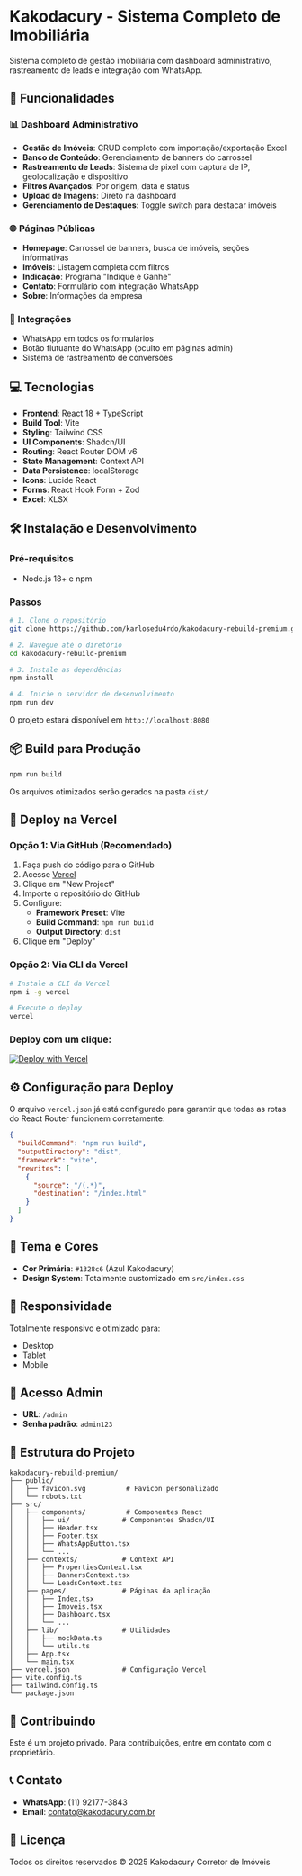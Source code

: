 # Kakodacury - Sistema Completo de Imobiliária

Sistema completo de gestão imobiliária com dashboard administrativo, rastreamento de leads e integração com WhatsApp.

## 🚀 Funcionalidades

### 📊 Dashboard Administrativo
- **Gestão de Imóveis**: CRUD completo com importação/exportação Excel
- **Banco de Conteúdo**: Gerenciamento de banners do carrossel
- **Rastreamento de Leads**: Sistema de pixel com captura de IP, geolocalização e dispositivo
- **Filtros Avançados**: Por origem, data e status
- **Upload de Imagens**: Direto na dashboard
- **Gerenciamento de Destaques**: Toggle switch para destacar imóveis

### 🌐 Páginas Públicas
- **Homepage**: Carrossel de banners, busca de imóveis, seções informativas
- **Imóveis**: Listagem completa com filtros
- **Indicação**: Programa "Indique e Ganhe"
- **Contato**: Formulário com integração WhatsApp
- **Sobre**: Informações da empresa

### 🔧 Integrações
- WhatsApp em todos os formulários
- Botão flutuante do WhatsApp (oculto em páginas admin)
- Sistema de rastreamento de conversões

## 💻 Tecnologias

- **Frontend**: React 18 + TypeScript
- **Build Tool**: Vite
- **Styling**: Tailwind CSS
- **UI Components**: Shadcn/UI
- **Routing**: React Router DOM v6
- **State Management**: Context API
- **Data Persistence**: localStorage
- **Icons**: Lucide React
- **Forms**: React Hook Form + Zod
- **Excel**: XLSX

## 🛠️ Instalação e Desenvolvimento

### Pré-requisitos
- Node.js 18+ e npm

### Passos

```sh
# 1. Clone o repositório
git clone https://github.com/karlosedu4rdo/kakodacury-rebuild-premium.git

# 2. Navegue até o diretório
cd kakodacury-rebuild-premium

# 3. Instale as dependências
npm install

# 4. Inicie o servidor de desenvolvimento
npm run dev
```

O projeto estará disponível em `http://localhost:8080`

## 📦 Build para Produção

```sh
npm run build
```

Os arquivos otimizados serão gerados na pasta `dist/`

## 🚀 Deploy na Vercel

### Opção 1: Via GitHub (Recomendado)

1. Faça push do código para o GitHub
2. Acesse [Vercel](https://vercel.com)
3. Clique em "New Project"
4. Importe o repositório do GitHub
5. Configure:
   - **Framework Preset**: Vite
   - **Build Command**: `npm run build`
   - **Output Directory**: `dist`
6. Clique em "Deploy"

### Opção 2: Via CLI da Vercel

```sh
# Instale a CLI da Vercel
npm i -g vercel

# Execute o deploy
vercel
```

### Deploy com um clique:

[![Deploy with Vercel](https://vercel.com/button)](https://vercel.com/new/clone?repository-url=https://github.com/karlosedu4rdo/kakodacury-rebuild-premium)

## ⚙️ Configuração para Deploy

O arquivo `vercel.json` já está configurado para garantir que todas as rotas do React Router funcionem corretamente:

```json
{
  "buildCommand": "npm run build",
  "outputDirectory": "dist",
  "framework": "vite",
  "rewrites": [
    {
      "source": "/(.*)",
      "destination": "/index.html"
    }
  ]
}
```

## 🎨 Tema e Cores

- **Cor Primária**: `#1328c6` (Azul Kakodacury)
- **Design System**: Totalmente customizado em `src/index.css`

## 📱 Responsividade

Totalmente responsivo e otimizado para:
- Desktop
- Tablet
- Mobile

## 🔐 Acesso Admin

- **URL**: `/admin`
- **Senha padrão**: `admin123`

## 📄 Estrutura do Projeto

```
kakodacury-rebuild-premium/
├── public/
│   ├── favicon.svg          # Favicon personalizado
│   └── robots.txt
├── src/
│   ├── components/          # Componentes React
│   │   ├── ui/             # Componentes Shadcn/UI
│   │   ├── Header.tsx
│   │   ├── Footer.tsx
│   │   ├── WhatsAppButton.tsx
│   │   └── ...
│   ├── contexts/           # Context API
│   │   ├── PropertiesContext.tsx
│   │   ├── BannersContext.tsx
│   │   └── LeadsContext.tsx
│   ├── pages/              # Páginas da aplicação
│   │   ├── Index.tsx
│   │   ├── Imoveis.tsx
│   │   ├── Dashboard.tsx
│   │   └── ...
│   ├── lib/                # Utilidades
│   │   ├── mockData.ts
│   │   └── utils.ts
│   ├── App.tsx
│   └── main.tsx
├── vercel.json             # Configuração Vercel
├── vite.config.ts
├── tailwind.config.ts
└── package.json
```

## 🤝 Contribuindo

Este é um projeto privado. Para contribuições, entre em contato com o proprietário.

## 📞 Contato

- **WhatsApp**: (11) 92177-3843
- **Email**: contato@kakodacury.com.br

## 📝 Licença

Todos os direitos reservados © 2025 Kakodacury Corretor de Imóveis
